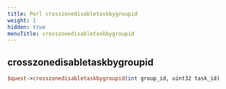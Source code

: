 ```yaml
---
title: Perl crosszonedisabletaskbygroupid
weight: 1
hidden: true
menuTitle: crosszonedisabletaskbygroupid
---
```

## crosszonedisabletaskbygroupid
```perl
$quest->crosszonedisabletaskbygroupid(int group_id, uint32 task_id)
```